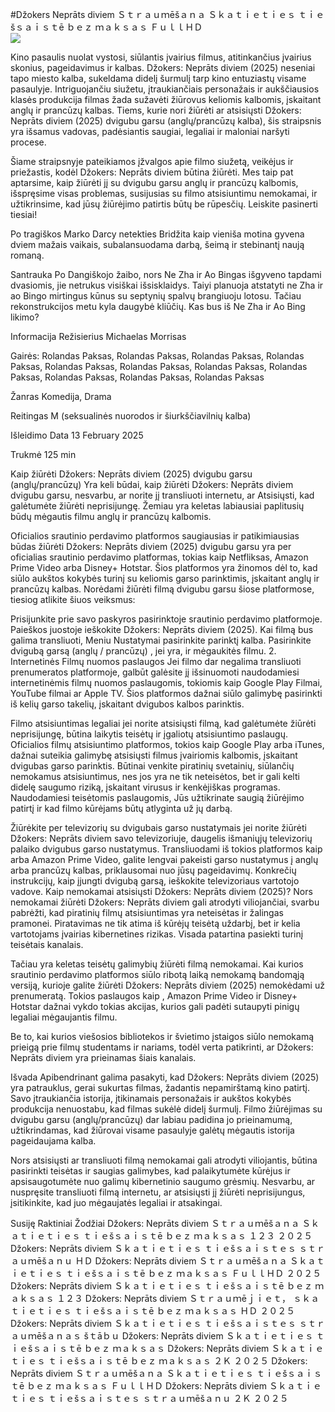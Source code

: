 #Džokers Neprāts diviem Ｓｔｒａｕｍēšａｎａ Ｓｋａｔｉｅｔｉｅｓ ｔｉｅšｓａｉｓｔē ｂｅｚ ｍａｋｓａｓ ＦｕｌｌＨＤ  
[![](https://i.imgur.com/qSNzIqt.png)](https://movie.rssnews.media/mVFARDOvn.php)  
  
Kino pasaulis nuolat vystosi, siūlantis įvairius filmus, atitinkančius įvairius skonius, pageidavimus ir kalbas. Džokers: Neprāts diviem (2025) neseniai tapo miesto kalba, sukeldama didelį šurmulį tarp kino entuziastų visame pasaulyje. Intriguojančiu siužetu, įtraukiančiais personažais ir aukščiausios klasės produkcija filmas žada sužavėti žiūrovus keliomis kalbomis, įskaitant anglų ir prancūzų kalbas. Tiems, kurie nori žiūrėti ar atsisiųsti Džokers: Neprāts diviem (2025) dvigubu garsu (anglų/prancūzų kalba), šis straipsnis yra išsamus vadovas, padėsiantis saugiai, legaliai ir maloniai naršyti procese.

Šiame straipsnyje pateikiamos įžvalgos apie filmo siužetą, veikėjus ir priežastis, kodėl Džokers: Neprāts diviem būtina žiūrėti. Mes taip pat aptarsime, kaip žiūrėti jį su dvigubu garsu anglų ir prancūzų kalbomis, išspręsime visas problemas, susijusias su filmo atsisiuntimu nemokamai, ir užtikrinsime, kad jūsų žiūrėjimo patirtis būtų be rūpesčių. Leiskite pasinerti tiesiai!

Po tragiškos Marko Darcy netekties Bridžita kaip vieniša motina gyvena dviem mažais vaikais, subalansuodama darbą, šeimą ir stebinantį naują romaną.

Santrauka
Po Dangiškojo žaibo, nors Ne Zha ir Ao Bingas išgyveno tapdami dvasiomis, jie netrukus visiškai išsisklaidys. Taiyi planuoja atstatyti ne Zha ir ao Bingo mirtingus kūnus su septynių spalvų brangiuoju lotosu. Tačiau rekonstrukcijos metu kyla daugybė kliūčių. Kas bus iš Ne Zha ir Ao Bing likimo?

Informacija
Režisierius Michaelas Morrisas

Gairės: Rolandas Paksas, Rolandas Paksas, Rolandas Paksas, Rolandas Paksas, Rolandas Paksas, Rolandas Paksas, Rolandas Paksas, Rolandas Paksas, Rolandas Paksas, Rolandas Paksas, Rolandas Paksas

Žanras Komedija, Drama

Reitingas M (seksualinės nuorodos ir šiurkščiavilnių kalba)

Išleidimo Data 13 February 2025

Trukmė 125 min

Kaip žiūrėti Džokers: Neprāts diviem (2025) dvigubu garsu (anglų/prancūzų)
Yra keli būdai, kaip žiūrėti Džokers: Neprāts diviem dvigubu garsu, nesvarbu, ar norite jį transliuoti internetu, ar Atsisiųsti, kad galėtumėte žiūrėti neprisijungę. Žemiau yra keletas labiausiai paplitusių būdų mėgautis filmu anglų ir prancūzų kalbomis.

Oficialios srautinio perdavimo platformos saugiausias ir patikimiausias būdas žiūrėti Džokers: Neprāts diviem (2025) dvigubu garsu yra per oficialias srautinio perdavimo platformas, tokias kaip Netfliksas, Amazon Prime Video arba Disney+ Hotstar. Šios platformos yra žinomos dėl to, kad siūlo aukštos kokybės turinį su keliomis garso parinktimis, įskaitant anglų ir prancūzų kalbas.
Norėdami žiūrėti filmą dvigubu garsu šiose platformose, tiesiog atlikite šiuos veiksmus:

Prisijunkite prie savo paskyros pasirinktoje srautinio perdavimo platformoje. Paieškos juostoje ieškokite Džokers: Neprāts diviem (2025). Kai filmą bus galima transliuoti, Meniu Nustatymai pasirinkite parinktį kalba. Pasirinkite dvigubą garsą (anglų / prancūzų) , jei yra, ir mėgaukitės filmu. 2. Internetinės Filmų nuomos paslaugos Jei filmo dar negalima transliuoti prenumeratos platformoje, galbūt galėsite jį išsinuomoti naudodamiesi internetinėmis filmų nuomos paslaugomis, tokiomis kaip Google Play Filmai, YouTube filmai ar Apple TV. Šios platformos dažnai siūlo galimybę pasirinkti iš kelių garso takelių, įskaitant dvigubos kalbos parinktis.

Filmo atsisiuntimas legaliai jei norite atsisiųsti filmą, kad galėtumėte žiūrėti neprisijungę, būtina laikytis teisėtų ir įgaliotų atsisiuntimo paslaugų. Oficialios filmų atsisiuntimo platformos, tokios kaip Google Play arba iTunes, dažnai suteikia galimybę atsisiųsti filmus įvairiomis kalbomis, įskaitant dvigubas garso parinktis.
Būtinai venkite piratinių svetainių, siūlančių nemokamus atsisiuntimus, nes jos yra ne tik neteisėtos, bet ir gali kelti didelę saugumo riziką, įskaitant virusus ir kenkėjiškas programas. Naudodamiesi teisėtomis paslaugomis, Jūs užtikrinate saugią žiūrėjimo patirtį ir kad filmo kūrėjams būtų atlyginta už jų darbą.

Žiūrėkite per televizorių su dvigubais garso nustatymais jei norite žiūrėti Džokers: Neprāts diviem savo televizoriuje, daugelis išmaniųjų televizorių palaiko dvigubus garso nustatymus. Transliuodami iš tokios platformos kaip <url> arba Amazon Prime Video, galite lengvai pakeisti garso nustatymus į anglų arba prancūzų kalbas, priklausomai nuo jūsų pageidavimų. Konkrečių instrukcijų, kaip įjungti dvigubą garsą, ieškokite televizoriaus vartotojo vadove.
Kaip nemokamai atsisiųsti Džokers: Neprāts diviem (2025)?
Nors nemokamai žiūrėti Džokers: Neprāts diviem gali atrodyti viliojančiai, svarbu pabrėžti, kad piratinių filmų atsisiuntimas yra neteisėtas ir žalingas pramonei. Piratavimas ne tik atima iš kūrėjų teisėtą uždarbį, bet ir kelia vartotojams įvairias kibernetines rizikas. Visada patartina pasiekti turinį teisėtais kanalais.

Tačiau yra keletas teisėtų galimybių žiūrėti filmą nemokamai. Kai kurios srautinio perdavimo platformos siūlo ribotą laiką nemokamą bandomąją versiją, kurioje galite žiūrėti Džokers: Neprāts diviem (2025) nemokėdami už prenumeratą. Tokios paslaugos kaip <url>, Amazon Prime Video ir Disney+ Hotstar dažnai vykdo tokias akcijas, kurios gali padėti sutaupyti pinigų legaliai mėgaujantis filmu.

Be to, kai kurios viešosios bibliotekos ir švietimo įstaigos siūlo nemokamą prieigą prie filmų studentams ir nariams, todėl verta patikrinti, ar Džokers: Neprāts diviem yra prieinamas šiais kanalais.

Išvada
Apibendrinant galima pasakyti, kad Džokers: Neprāts diviem (2025) yra patrauklus, gerai sukurtas filmas, žadantis nepamirštamą kino patirtį. Savo įtraukiančia istorija, įtikinamais personažais ir aukštos kokybės produkcija nenuostabu, kad filmas sukėlė didelį šurmulį. Filmo žiūrėjimas su dvigubu garsu (anglų/prancūzų) dar labiau padidina jo prieinamumą, užtikrindamas, kad žiūrovai visame pasaulyje galėtų mėgautis istorija pageidaujama kalba.

Nors atsisiųsti ar transliuoti filmą nemokamai gali atrodyti viliojantis, būtina pasirinkti teisėtas ir saugias galimybes, kad palaikytumėte kūrėjus ir apsisaugotumėte nuo galimų kibernetinio saugumo grėsmių. Nesvarbu, ar nuspręsite transliuoti filmą internetu, ar atsisiųsti jį žiūrėti neprisijungus, įsitikinkite, kad juo mėgaujatės legaliai ir atsakingai.

Susiję Raktiniai Žodžiai
Džokers: Neprāts diviem Ｓｔｒａｕｍēšａｎａ Ｓｋａｔｉｅｔｉｅｓ ｔｉｅšｓａｉｓｔē ｂｅｚ ｍａｋｓａｓ １２３ ２０２５
Džokers: Neprāts diviem Ｓｋａｔｉｅｔｉｅｓ ｔｉｅšｓａｉｓｔｅｓ ｓｔｒａｕｍēšａｎｕ ＨＤ
Džokers: Neprāts diviem Ｓｔｒａｕｍēšａｎａ Ｓｋａｔｉｅｔｉｅｓ ｔｉｅšｓａｉｓｔē ｂｅｚ ｍａｋｓａｓ ＦｕｌｌＨＤ ２０２５
Džokers: Neprāts diviem Ｓｋａｔｉｅｔｉｅｓ ｔｉｅšｓａｉｓｔē ｂｅｚ ｍａｋｓａｓ １２３
Džokers: Neprāts diviem Ｓｔｒａｕｍēｊｉｅｔ， ｓｋａｔｉｅｔｉｅｓ ｔｉｅšｓａｉｓｔē ｂｅｚ ｍａｋｓａｓ ＨＤ ２０２５
Džokers: Neprāts diviem Ｓｋａｔｉｅｔｉｅｓ ｔｉｅšｓａｉｓｔｅｓ ｓｔｒａｕｍēšａｎａｓ šｔāｂｕ
Džokers: Neprāts diviem Ｓｋａｔｉｅｔｉｅｓ ｔｉｅšｓａｉｓｔē ｂｅｚ ｍａｋｓａｓ
Džokers: Neprāts diviem Ｓｋａｔｉｅｔｉｅｓ ｔｉｅšｓａｉｓｔē ｂｅｚ ｍａｋｓａｓ ２Ｋ ２０２５
Džokers: Neprāts diviem Ｓｔｒａｕｍēšａｎａ Ｓｋａｔｉｅｔｉｅｓ ｔｉｅšｓａｉｓｔē ｂｅｚ ｍａｋｓａｓ ＦｕｌｌＨＤ
Džokers: Neprāts diviem Ｓｋａｔｉｅｔｉｅｓ ｔｉｅšｓａｉｓｔｅｓ ｓｔｒａｕｍēšａｎｕ ２Ｋ ２０２５
